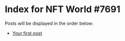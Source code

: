 # Index for NFT World #7691
Posts will be displayed in the order below:

- [Your first post](./001-first.md)

